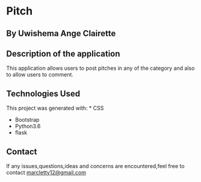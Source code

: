 # Pitch

## By Uwishema Ange Clairette

## Description of the application
This application allows users to post pitches in any of the category and also to allow users to comment.

## Technologies Used
This project was generated with: * CSS</br  >
* Bootstrap</br  >
* Python3.6</br  >
* flask</br  >


## Contact
 If any issues,questions,ideas and concerns are encountered,feel free to contact marcletty12@gmail.com
